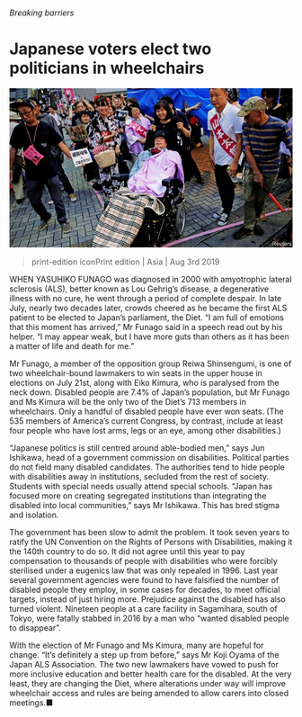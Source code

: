 ###### Breaking barriers

# Japanese voters elect two politicians in wheelchairs 

![image](images/20190803_ASP005_0.jpg) 

> print-edition iconPrint edition | Asia | Aug 3rd 2019 

WHEN YASUHIKO FUNAGO was diagnosed in 2000 with amyotrophic lateral sclerosis (ALS), better known as Lou Gehrig’s disease, a degenerative illness with no cure, he went through a period of complete despair. In late July, nearly two decades later, crowds cheered as he became the first ALS patient to be elected to Japan’s parliament, the Diet. “I am full of emotions that this moment has arrived,” Mr Funago said in a speech read out by his helper. “I may appear weak, but I have more guts than others as it has been a matter of life and death for me.” 

Mr Funago, a member of the opposition group Reiwa Shinsengumi, is one of two wheelchair-bound lawmakers to win seats in the upper house in elections on July 21st, along with Eiko Kimura, who is paralysed from the neck down. Disabled people are 7.4% of Japan’s population, but Mr Funago and Ms Kimura will be the only two of the Diet’s 713 members in wheelchairs. Only a handful of disabled people have ever won seats. (The 535 members of America’s current Congress, by contrast, include at least four people who have lost arms, legs or an eye, among other disabilities.) 

“Japanese politics is still centred around able-bodied men,” says Jun Ishikawa, head of a government commission on disabilities. Political parties do not field many disabled candidates. The authorities tend to hide people with disabilities away in institutions, secluded from the rest of society. Students with special needs usually attend special schools. “Japan has focused more on creating segregated institutions than integrating the disabled into local communities,” says Mr Ishikawa. This has bred stigma and isolation. 

The government has been slow to admit the problem. It took seven years to ratify the UN Convention on the Rights of Persons with Disabilities, making it the 140th country to do so. It did not agree until this year to pay compensation to thousands of people with disabilities who were forcibly sterilised under a eugenics law that was only repealed in 1996. Last year several government agencies were found to have falsified the number of disabled people they employ, in some cases for decades, to meet official targets, instead of just hiring more. Prejudice against the disabled has also turned violent. Nineteen people at a care facility in Sagamihara, south of Tokyo, were fatally stabbed in 2016 by a man who “wanted disabled people to disappear”. 

With the election of Mr Funago and Ms Kimura, many are hopeful for change. “It’s definitely a step up from before,” says Mr Koji Oyama of the Japan ALS Association. The two new lawmakers have vowed to push for more inclusive education and better health care for the disabled. At the very least, they are changing the Diet, where alterations under way will improve wheelchair access and rules are being amended to allow carers into closed meetings.■ 

